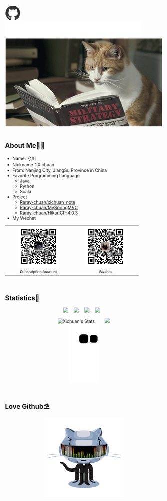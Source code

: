 <!--
#### Hi, 👋  I'm <a href="https://raray-chuan.github.io/xichuan_note" target="_blank">Xichuan </a>,If my note can help you in your work, please give me a following and a star!🍗
-->
<div >
    <a href="https://raray-chuan.github.io/xichuan_note"><img height='50px' src="img/github-ico.gif" alt="xichuan_note" /></a>
    &emsp;&emsp;
    <a href="https://raray-chuan.github.io/xichuan_note"><img height='50px' src="img/text.svg" alt="xichuan_note" /></a>
  <span>&emsp;&emsp;</span>
</div>

<div align="center" >
    <img  width="500px" order-radius="100px" src="img/head/cat01.gif"/>
</div>
<br>

## About Me🙋‍♂️
- Name: 兮川
- Nickname：Xichuan
- From: Nanjing City, JiangSu Province in China
- Favorite Programming Language
    - Java
    - Python
    - Scala
- Project
    - [Raray-chuan/xichuan_note](https://github.com/Raray-chuan/xichuan_note)
    - [Raray-chuan/MySpringMVC](https://github.com/Raray-chuan/MySpringMVC)
    - [Raray-chuan/HikariCP-4.0.3](https://github.com/Raray-chuan/HikariCP-4.0.3)
- My Wechat
<table  style="right: 200px">
    <tr>
      <td align="center" style="width: 200px;">
        <a href="https://github.com/Raray-chuan">
          <img src="img/qrcode-for-xichuan.jpg" style="width: 130px;"><br>
          <sub>Subscription Account</sub>
        </a><br>
      </td>
      <td align="center" style="width: 200px;">
        <a href="https://github.com/Raray-chuan">
          <img src="./img/qrcode-for-it_fushang.jpg" style="width: 130px;"><br>
          <sub>Wechat</sub>
        </a><br>
      </td>
    </tr>
</table>    
<br>

## Statistics🌈
<p align="center">
    <a title="github" target="_blank" href="https://github.com/raray-chuan"><img src="https://img.shields.io/badge/dynamic/json?label=GitHub&suffix=%20followers&query=%24.data.totalSubs&url=https%3A%2F%2Fapi.spencerwoo.com%2Fsubstats%2F%3Fsource%3Dgithub%26queryKey%3Draray-chuan&labelColor=282c34&color=353940&logo=github&longCache=true" ></a>&emsp;
    <img src="https://visitor-badge.glitch.me/badge?page_id=raray-chuan" />&emsp; 
    <a href="https://blog.csdn.net/zc_ad/"><img src="https://img.shields.io/badge/CSDN-博客-blue"/></a>&emsp;
    <a href="https://space.bilibili.com/276402816/"><img src="https://img.shields.io/badge/bilibili-哔哩哔哩-ff69b4"/></a>&emsp;
</p>

<div align="center">
<span>&emsp;&emsp;</span>
    <img height="150px"  alt="Xichuan's Stats" src="https://github-readme-stats.vercel.app/api?username=raray-chuan" /><span>&emsp;&emsp;</span>
    <img height="150px" src="https://github-readme-streak-stats.herokuapp.com/?user=raray-chuan" />
    <!--<img height="150px" src="https://github-readme-stats.vercel.app/api/top-langs/?username=raray-chuan&layout=compact&langs_count=8" />-->
<span>&emsp;&emsp;</span>
</div>

<div align="center">
    <img src="https://raw.githubusercontent.com/raray-chuan/raray-chuan/main/img/github-contribution-grid-snake.svg" >
</div>
<br>

## Love Github⛱️
<div align="center"><img width="50%" src="./img/github-pic.gif"/></div>





<!-- 隐藏帮助文档
如果你能看到，说明你也想个性化readme,下面连接可以有助于你生成自己的readme主页：
别人写的blog,可以参考一下：https://www.yuque.com/achuan-2/blog/dq718n ; https://zhuanlan.zhihu.com/p/454957736?utm_id=0
参考主页: https://github.com/sun0225SUN/sun0225SUN

效果GitHub地址:
1.打字特效生成：https://readme-typing-svg.herokuapp.com/demo/
2.github-readme-stats(github代码信息):https://github.com/anuraghazra/github-readme-stats
3.github-readme-streak-stats(连续打卡):https://github.com/DenverCoder1/github-readme-streak-stats
4.github-readme-activity-graph(GitHub 活动统计图):https://github.com/Ashutosh00710/github-readme-activity-graph
5.snk(贪吃蛇):https://github.com/Platane/snk
6.dynamic-badge(动态图标):https://shields.io/#dynamic-badge
-->
